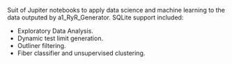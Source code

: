 Suit of Jupiter notebooks to apply data science and machine learning to the data outputed by a1_RyR_Generator. SQLite support included:

- Exploratory Data Analysis.
- Dynamic test limit generation.
- Outliner filtering.
- Fiber classifier and unsupervised clustering.
